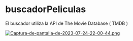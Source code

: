 # buscadorPeliculas

El buscador utiliza la API de The Movie Database ( TMDB )

[![Captura-de-pantalla-de-2023-07-24-22-00-44.png](https://i.postimg.cc/BbfwT8d4/Captura-de-pantalla-de-2023-07-24-22-00-44.png)](https://postimg.cc/dknBv0sx)
